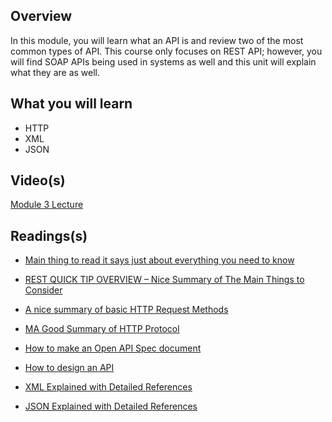 ## Overview
In this module, you will learn what an API is and review two of the most common types of API. This course only focuses on REST API; however, you will find SOAP APIs being used in systems as well and this unit will explain what they are as well.

## What you will learn

*   HTTP
*   XML
*   JSON

## **Video(s)**

[Module 3 Lecture](https://youtu.be/7lG-gc84vdI)

## Readings(s)

*   [Main thing to read it says just about everything you need to know](https://restfulapi.net/)
    
*   [REST QUICK TIP OVERVIEW – Nice Summary of The Main Things to Consider](https://www.restapitutorial.com/lessons/restquicktips.html)
    
*   [A nice summary of basic HTTP Request Methods](https://www.restapitutorial.com/lessons/httpmethods.html)
    
*   [MA Good Summary of HTTP Protocol](https://www.tutorialspoint.com/http/http_quick_guide.htm)
    
*   [How to make an Open API Spec document](https://app.swaggerhub.com/help/tutorials/openapi-3-tutorial)
    
*   [How to design an API](https://hackernoon.com/restful-api-design-step-by-step-guide-2f2c9f9fcdbf)
    
*   [XML Explained with Detailed References](https://www.w3schools.com/xml/xml_whatis.asp)
    
*   [JSON Explained with Detailed References](https://www.w3schools.com/js/js_json_intro.asp)
